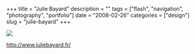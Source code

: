 +++
title = "Julie Bayard"
description = ""
tags = ["flash", "navigation", "photography", "portfolio"]
date = "2008-02-26"
categories = ["design"]
slug = "julie-bayard"
+++


 

  <div id="screens-thumbs" class="clearfix">
    <div class="txt-center" id="design-submission"><a href="http://www.juliebayard.fr/"><img id='bluga-thumbnail-871' class='bluga-thumbnail large' src='//media.konigi.com/bluga/
wt47f279155eb32.jpg'/></a></div>  
  </div>   
<p><a href="http://www.juliebayard.fr/">http://www.juliebayard.fr/</a></p>




